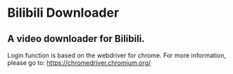 # Bilibili Downloader
## A video downloader for Bilibili.


Login function is based on the webdriver for chrome. For more information, please go to: https://chromedriver.chromium.org/


